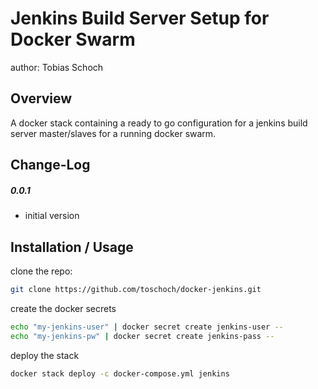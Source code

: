 Jenkins Build Server Setup for Docker Swarm
===============================
author: Tobias Schoch

Overview
--------

A docker stack containing a ready to go configuration for a jenkins build server master/slaves for a running docker swarm.


Change-Log
----------
##### 0.0.1
* initial version


Installation / Usage
--------------------
clone the repo:

```bash
git clone https://github.com/toschoch/docker-jenkins.git
```

create the docker secrets
```bash
echo "my-jenkins-user" | docker secret create jenkins-user --
echo "my-jenkins-pw" | docker secret create jenkins-pass --
```

deploy the stack
```bash
docker stack deploy -c docker-compose.yml jenkins
```